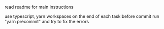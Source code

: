 read readme for main instructions

use typescript, yarn workspaces
on the end of each task before commit run "yarn precommit" and try to fix the errors